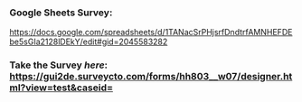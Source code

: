 
### Google Sheets Survey:
https://docs.google.com/spreadsheets/d/1TANacSrPHjsrfDndtrfAMNHEFDEbe5sGIa2128lDEkY/edit#gid=2045583282

### Take the Survey *here*: https://gui2de.surveycto.com/forms/hh803__w07/designer.html?view=test&caseid=
